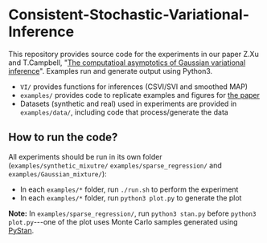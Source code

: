 # Consistent-Stochastic-Variational-Inference

This repository provides source code for the experiments in our paper Z.Xu and T.Campbell, "[The
computatioal asymptotics of Gaussian variational
inference](https://arxiv.org/abs/2104.05886)". Examples run and generate output
using Python3.
- `VI/` provides functions for inferences (CSVI/SVI and smoothed MAP) 
- `examples/` provides code to replicate examples and figures for [the paper](https://arxiv.org/abs/2104.05886)
- Datasets (synthetic and real) used in experiments are provided in `examples/data/`, including code that process/generate the data




## How to run the code?
All experiments should be run in its own folder (`examples/synthetic_mixutre/` `examples/sparse_regression/` and `examples/Gaussian_mixture/`): 
- In each `examples/*` folder, run `./run.sh` to perform the experiment
- In each `examples/*` folder, run `python3 plot.py` to generate the plot

**Note:** In `examples/sparse_regression/`, run `python3 stan.py` before `python3 plot.py`---one of the plot uses Monte Carlo samples generated using [PyStan](https://pystan.readthedocs.io/en/latest/).  


